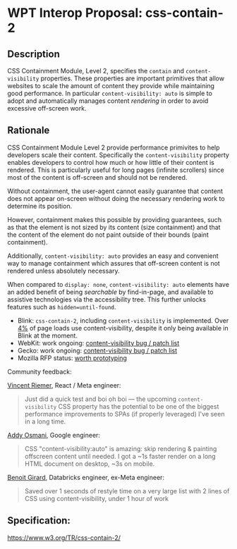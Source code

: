 # WPT Interop Proposal: css-contain-2

## Description

CSS Containment Module, Level 2, specifies the `contain` and `content-visibility`
properties. These properties are important primitives that allow websites to
scale the amount of content they provide while maintaining good performance. In
particular `content-visibility: auto` is simple to adopt and automatically
manages content _rendering_ in order to avoid excessive off-screen work.

## Rationale

CSS Containment Module Level 2 provide performance primivites to help developers
scale their content. Specifically the `content-visibility` property enables
developers to control how much or how little of their content is rendered. This
is particularly useful for long pages (infinite scrollers) since most of the
content is off-screen and should not be rendered.

Without containment, the user-agent cannot easily guarantee that content does
not appear on-screen without doing the necessary rendering work to determine its
position.

However, containment makes this possible by providing guarantees, such as that
the element is not sized by its content (size containment) and that the content
of the element do not paint outside of their bounds (paint containment).

Additionally, `content-visibility: auto` provides an easy and convenient way to
manage containment which assures that off-screen content is not rendered unless
absolutely necessary.

When compared to `display: none`, `content-visibility: auto` elements have an
added benefit of being _searchable_ by find-in-page, and available to assistive
technologies via the accessibility tree. This further unlocks features such as
`hidden=until-found`.

* Blink: `css-contain-2`, including `content-visibility` is implemented.
    Over [4%](https://chromestatus.com/metrics/css/timeline/popularity/662) of
    page loads use content-visibility, despite it only being available in Blink
    at the moment.
* WebKit: work ongoing: [content-visibility bug / patch list](https://bugs.webkit.org/buglist.cgi?quicksearch=content-visibility)
* Gecko: work ongoing: [content-visibility bug / patch list](https://bugzilla.mozilla.org/buglist.cgi?quicksearch=content-visibility)
* Mozilla RFP status: [worth prototyping](https://github.com/mozilla/standards-positions/issues/135#issuecomment-650923098)

Community feedback:

[Vincent Riemer](https://twitter.com/vincentriemer/status/1288668233457758208), React / Meta engineer:
> Just did a quick test and boi oh boi — the upcoming `content-visibility` CSS property has the potential to be one of the biggest performance improvements to SPAs (if properly leveraged) I've seen in a long time.

[Addy Osmani](https://twitter.com/addyosmani/status/1368479029683122180), Google engineer:
> CSS "content-visibility:auto" is amazing: skip rendering & painting offscreen content until needed. I got a ~1s faster render on a long HTML document on desktop, ~3s on mobile.

[Benoit Girard](https://twitter.com/b56girard/status/1417918695792201732), Databricks engineer, ex-Meta engineer:
> Saved over 1 seconds of restyle time on a very large list with 2 lines of CSS using content-visibility, under 1 hour of work


## Specification:

https://www.w3.org/TR/css-contain-2/
